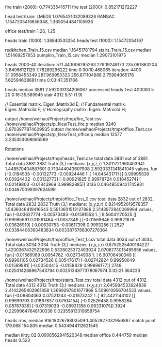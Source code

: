 fire train (2000): 0.774335416711
fire test (2000): 0.852171272227

head test/train:  LMEDS   1.0765431032088326
                  RANSAC  1.1547205416656348, 1.3650544841105936

office test/train 1.26, 1.25
            
heads train (1000): 1.38840533254
heads test (1000): 1.15472054167

redkitchen_Train_15.csv median 1.16451781794
stairs_Train_15.csv     median 1.51468257953
pumpkin_Train_15.csv    median 1.29073101975

heads
2000-40
iteration: 571 44.1006285263 279.19249173 235.091863204 3.64066121129 7.78289296222 time 0:00:10.468065
iteration: 4400 31.0958453349 287.966950323 256.871104988 2.75984065176 7.62594638681 time 0:03:47.351766

heads median 3881 2.592033134206067
processed  heads Test 400000 5 20 0:16:35.589945
stair 4312 5.51 (1.9)


  // Essential matrix.
  Eigen::Matrix3d E;
  // Fundamental matrix.
  Eigen::Matrix3d F;
  // Homography matrix.
  Eigen::Matrix3d H;
  
  output /home/weihao/Projects/tmp/fire_Test.csv /home/weihao/Projects/p_files/Test_fire.p
median 9240 2.9703977874609935
output /home/weihao/Projects/tmp/office_Test.csv /home/weihao/Projects/p_files/Test_office.p
median 12577 3.235353009095589

Rotations

/home/weihao/Projects/tmp/heads_Test.csv
total data 3881 out of 3881.
Total data 3881 3881
Truth (3,)
medians: (x,y,z,r)  1.3011721960403941 1.448570404587601 0.713444043607908 2.5920331341841045
values, fun [-0.0184538  -0.00132773 -0.00924446  1.        ] 14.645431711
[[ 0.99995639  0.00924432 -0.00132773]
 [-0.00921825  0.99978724  0.01845274]
 [ 0.00149803 -0.01843969  0.99982885]]
3136 0.04649509421745931 0.004670099397624599

/home/weihao/Projects/tmp/office_Test_0.csv
total data 2832 out of 2832.
Total data 2832 2832
Truth (3,)
medians: (x,y,z,r)  0.8214952019578357 1.5436046419416543 0.5913601513127889 2.3143972840069984
values, fun [-0.03627774 -0.00573483 -0.01591558  1.        ] 8.56041170525
[[ 0.99985691  0.01591464 -0.0057348 ]
 [-0.01569646  0.99921878  0.03626919]
 [ 0.00630753 -0.03617398  0.9993256 ]]
2527 0.03384406363483834 0.0033875788307278364

/home/weihao/Projects/tmp/office_Test_1.csv
total data 3034 out of 3034.
Total data 3034 3034
Truth (3,)
medians: (x,y,z,r)  0.8752525400164227 1.4200367432522996 0.5338025372493024 2.0708773015495656
values, fun [-0.01569969  0.0054762  -0.02734908  1.        ] 6.90706430349
[[ 0.99961105  0.02734526  0.00547617]
 [-0.02742824  0.99950049  0.01569881]
 [-0.00504415 -0.0158429   0.99986177]]
2748 0.025014268967543794 0.0025134877378067974
0:02:21.364233

/home/weihao/Projects/tmp/stairs_Test.csv
total data 4312 out of 4312.
Total data 4312 4312
Truth (3,)
medians: (x,y,z,r)  2.645984533624836 2.4142265402961858 1.3699297801677868 5.509610956704533
values, fun [-0.08804063  0.07521243 -0.01873242  1.        ] 92.4421143102
[[ 0.99699793  0.01867837  0.07514154]
 [-0.02526458  0.9958284   0.08767836]
 [-0.07319039 -0.08931356  0.99331075]]
3924 0.22999647648100338 0.02355813310658754

heads
rms, median 916.1802678803509 1.4052827032956887
match point 179.068 154.805
median 0.5434944112621545

median kitty_02 0.0908562941520348
median office 0.444759
median heads 0.523